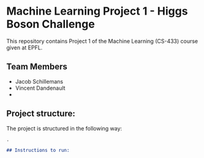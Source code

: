 # Machine Learning Project 1 - Higgs Boson Challenge

This repository contains Project 1 of the Machine Learning (CS-433) course given at EPFL.

## Team Members
- Jacob Schillemans
- Vincent Dandenault
- 

## Project structure: 

The project is structured in the following way:

```markdown
.

## Instructions to run:




